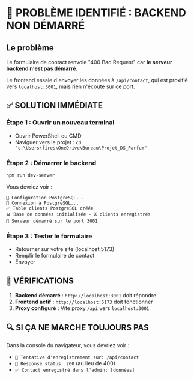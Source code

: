# 🚨 PROBLÈME IDENTIFIÉ : BACKEND NON DÉMARRÉ

## Le problème
Le formulaire de contact renvoie "400 Bad Request" car **le serveur backend n'est pas démarré**.

Le frontend essaie d'envoyer les données à `/api/contact`, qui est proxifié vers `localhost:3001`, mais rien n'écoute sur ce port.

## ✅ SOLUTION IMMÉDIATE

### Étape 1 : Ouvrir un nouveau terminal
- Ouvrir PowerShell ou CMD
- Naviguer vers le projet : `cd "c:\Users\fires\OneDrive\Bureau\Projet_DS_Parfum"`

### Étape 2 : Démarrer le backend
```bash
npm run dev-server
```

Vous devriez voir :
```
🐘 Configuration PostgreSQL...
🔗 Connexion à PostgreSQL...
✅ Table clients PostgreSQL créée
📊 Base de données initialisée - X clients enregistrés
🚀 Serveur démarré sur le port 3001
```

### Étape 3 : Tester le formulaire
- Retourner sur votre site (localhost:5173)
- Remplir le formulaire de contact
- Envoyer

## 🎯 VÉRIFICATIONS

1. **Backend démarré** : `http://localhost:3001` doit répondre
2. **Frontend actif** : `http://localhost:5173` doit fonctionner
3. **Proxy configuré** : Vite proxy `/api` vers `localhost:3001`

## 🔍 SI ÇA NE MARCHE TOUJOURS PAS

Dans la console du navigateur, vous devriez voir :
- `🔄 Tentative d'enregistrement sur: /api/contact`
- `🔄 Response status: 200` (au lieu de 400)
- `✅ Contact enregistré dans l'admin: [données]`
